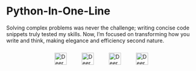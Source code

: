 # Python-In-One-Line
Solving complex problems was never the challenge; writing concise code snippets truly tested my skills. Now, I’m focused on transforming how you write and think, making elegance and efficiency second nature.




<div style="display: flex; justify-content: center; gap: 20px; padding: 10px;">
  <!-- GitHub Link -->
  <a href="https://github.com/DJ-Manjaray" target="_blank">
    <img src="https://icons.iconarchive.com/icons/simpleicons-team/simple/32/github-icon.png" width="32" height="32" alt="Deeraj Manjaray Github Profile">
  </a>
<br>
  <!-- LinkedIn Link -->
  <a href="https://www.linkedin.com/in/deeraj-manjaray/" target="_blank">
    <img src="https://icons.iconarchive.com/icons/limav/flat-gradient-social/32/Linkedin-icon.png" width="32" height="32" alt="Deeraj Manjaray LinkedIn Profile">
  </a>
<br>
  <!-- Medium Link -->
  <a href="https://medium.com/@deerajmanjaray" target="_blank">
    <img src="https://icons.iconarchive.com/icons/simpleicons-team/simple/32/medium-icon.png" width="32" height="32" alt="Deeraj Manjaray Medium Profile">
  </a>
<br>
  <!-- Twitter Link -->
  <a href="https://x.com/deerajmanjaray" target="_blank">
    <img src="https://icons.iconarchive.com/icons/sicons/basic-round-social/32/twitter-icon.png" width="32" height="32" alt="Deeraj Manjaray Twitter Profile">
  </a>
</div>
